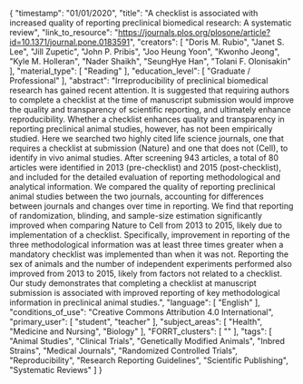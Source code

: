 {
    "timestamp": "01/01/2020",
    "title": "A checklist is associated with increased quality of reporting preclinical biomedical research: A systematic review",
    "link_to_resource": "https://journals.plos.org/plosone/article?id=10.1371/journal.pone.0183591",
    "creators": [
        "Doris M. Rubio",
        "Janet S. Lee",
        "Jill Zupetic",
        "John P. Pribis",
        "Joo Heung Yoon",
        "Kwonho Jeong",
        "Kyle M. Holleran",
        "Nader Shaikh",
        "SeungHye Han",
        "Tolani F. Olonisakin"
    ],
    "material_type": [
        "Reading"
    ],
    "education_level": [
        "Graduate / Professional"
    ],
    "abstract": "Irreproducibility of preclinical biomedical research has gained recent attention. It is suggested that requiring authors to complete a checklist at the time of manuscript submission would improve the quality and transparency of scientific reporting, and ultimately enhance reproducibility. Whether a checklist enhances quality and transparency in reporting preclinical animal studies, however, has not been empirically studied. Here we searched two highly cited life science journals, one that requires a checklist at submission (Nature) and one that does not (Cell), to identify in vivo animal studies. After screening 943 articles, a total of 80 articles were identified in 2013 (pre-checklist) and 2015 (post-checklist), and included for the detailed evaluation of reporting methodological and analytical information. We compared the quality of reporting preclinical animal studies between the two journals, accounting for differences between journals and changes over time in reporting. We find that reporting of randomization, blinding, and sample-size estimation significantly improved when comparing Nature to Cell from 2013 to 2015, likely due to implementation of a checklist. Specifically, improvement in reporting of the three methodological information was at least three times greater when a mandatory checklist was implemented than when it was not. Reporting the sex of animals and the number of independent experiments performed also improved from 2013 to 2015, likely from factors not related to a checklist. Our study demonstrates that completing a checklist at manuscript submission is associated with improved reporting of key methodological information in preclinical animal studies.",
    "language": [
        "English"
    ],
    "conditions_of_use": "Creative Commons Attribution 4.0 International",
    "primary_user": [
        "student",
        "teacher"
    ],
    "subject_areas": [
        "Health",
        "Medicine and Nursing",
        "Biology"
    ],
    "FORRT_clusters": [
        ""
    ],
    "tags": [
        "Animal Studies",
        "Clinical Trials",
        "Genetically Modified Animals",
        "Inbred Strains",
        "Medical Journals",
        "Randomized Controlled Trials",
        "Reproducibility",
        "Research Reporting Guidelines",
        "Scientific Publishing",
        "Systematic Reviews"
    ]
}